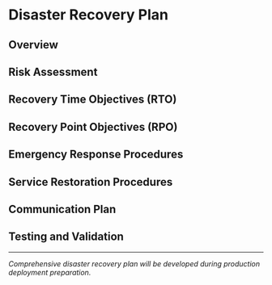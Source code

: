 # Disaster Recovery Plan

<!-- Comprehensive disaster recovery planning and emergency procedures -->

## Overview

<!-- Disaster recovery strategy for maintaining service availability and data integrity -->

## Risk Assessment

<!-- Identification of potential disaster scenarios and impact assessment -->

## Recovery Time Objectives (RTO)

<!-- Target recovery times for different service components -->

## Recovery Point Objectives (RPO)

<!-- Acceptable data loss windows for different scenarios -->

## Emergency Response Procedures

<!-- Step-by-step emergency response and escalation procedures -->

## Service Restoration Procedures

<!-- Detailed procedures for restoring services after various disaster scenarios -->

## Communication Plan

<!-- Internal and external communication procedures during disasters -->

## Testing and Validation

<!-- Disaster recovery testing schedules and validation procedures -->

---

*Comprehensive disaster recovery plan will be developed during production deployment preparation.*